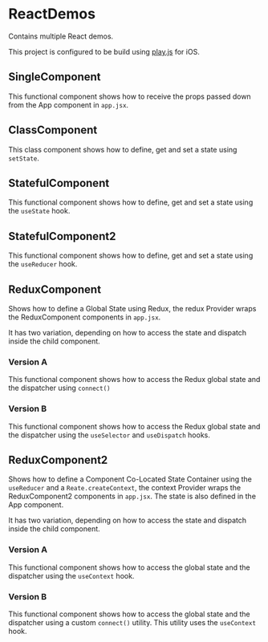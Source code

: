 # ReactDemos

Contains multiple React demos.

This project is configured to be build using [play.js](https://apps.apple.com/pa/app/play-js-javascript-ide/id1423330822) for iOS.

## SingleComponent

This functional component shows how to receive the props passed down from the App component in `app.jsx`. 

## ClassComponent

This class component shows how to define, get and set a state using `setState`.

## StatefulComponent

This functional component shows how to define, get and set a state using the `useState` hook.

## StatefulComponent2

This functional component shows how to define, get and set a state using the `useReducer` hook. 

## ReduxComponent

Shows how to define a Global State using Redux, the redux Provider wraps the ReduxComponent components in `app.jsx`. 

It has two variation, depending on how to access the state and dispatch inside the child component.

### Version A

This functional component shows how to access the Redux global state and the dispatcher using `connect() `

### Version B

This functional component shows how to access the Redux global state and the dispatcher using the `useSelector` and `useDispatch` hooks.

## ReduxComponent2

Shows how to define a Component Co-Located State Container using the `useReducer` and a `Reate.createContext`, the context Provider wraps the ReduxComponent2 components in `app.jsx`. The state is also defined in the App component.

It has two variation, depending on how to access the state and dispatch inside the child component.

### Version A

This functional component shows how to access the global state and the dispatcher using the `useContext` hook.

### Version B

This functional component shows how to access the global state and the dispatcher using a custom `connect()` utility. This utility uses the `useContext` hook.
